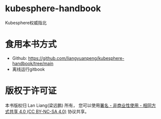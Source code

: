 # kubesphere-handbook
Kubesphere权威指北

# 食用本书方式  

- Github: https://github.com/liangyuanpeng/kubesphere-handbook/tree/main  
- 离线运行gitbook  

# 版权于许可证  

本书版权归 Lan Liang(梁远鹏) 所有， 您可以使用[署名 - 非商业性使用 - 相同方式共享 4.0 (CC BY-NC-SA 4.0)](https://creativecommons.org/licenses/by-nc-sa/4.0/deed.zh) 协议共享。